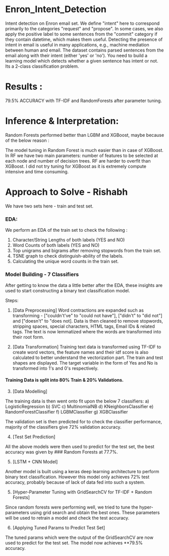 # Enron_Intent_Detection
Intent detection on Enron email set. We define "intent" here to correspond primarily to the categories "request" and "propose". In some cases, we also apply the positive label to some sentences from the "commit" category if they contain datetime, which makes them useful. Detecting the presence of intent in email is useful in many applications, e.g., machine mediation between human and email. The dataset contains parsed sentences from the email along with their intent (either 'yes' or 'no'). You need to build a learning model which detects whether a given sentence has intent or not. Its a 2-class classification problem.

# Results :

79.5% ACCURACY with TF-IDF and RandomForests after parameter tuning.

# Inference & Interpretation:


Random Forests performed better than LGBM and XGBoost, maybe because of the below reason : 

The model tuning in Random Forest is much easier than in case of XGBoost. In RF we have two main parameters: number of features to be selected at each node and number of decision trees. RF are harder to overfit than XGBoost. I did not try tuning for XGBoost as it is extremely compute intensive and time consuming.


# Approach to Solve - Rishabh

We have two sets here - train and test set.

### EDA:
We perform an EDA of the train set to check the following :
1) Character/String Lengths of both labels (YES and NO)
2) Word Counts of both labels (YES and NO)
3) Top unigrams and bigrams after removing stopwords from the train set.
4) TSNE graph to check distinguish-ability of the labels.
5) Calculating the unique word counts in the train set.


### Model Building - 7 Classifiers

After getting to know the data a little better after the EDA, these insights are used to start constructing a  binary text classification model.

Steps:
1) [Data Preprocessing] 
Word contractions are expanded such as transforming -   ["couldn't've" to "could not have"], ["didn't" to "did not"] and ["doesn't" to "does not]. Data is then cleaned to remove stopwords, stripping spaces, special characters, HTML tags, Email IDs & related tags.
The text is now lemmatized where the words are transformed into their root form.

2) [Data Transformation]
Training text data is transformed using TF-IDF to create word vectors, the feature names and their idf score is also calculated to better understand the vectorization part. The train and test shapes are displayed. The target variable in the form of Yes and No is transformed into 1's and 0's respectively.

#### Training Data is split into 80% Train & 20% Validations.

3) [Data Modelling]

The training data is then went onto fit upon the below 7 classifiers:
a) LogisticRegression
b) SVC
c) MultinomialNB
d) KNeighborsClassifier 
e) RandomForestClassifier
f) LGBMClassifier
g) XGBClassifier

The validation set is then predicted for to check the classifier performance, majority of the classifiers give 72% validation accuracy.

4) [Test Set Prediction]

All the above models were then used to predict for the test set, the best accuracy was given by ### Random Forests at 77.7%.

5) [LSTM + CNN Model]

Another model is built using a keras deep learning architecture to perform binary text classification. However this model only achieves 72% test accuracy, probably because of lack of data fed into such a system.

5) [Hyper-Parameter Tuning with GridSearchCV for TF-IDF + Random Forests]

Since random forests were performing well, we tried to tune the hyper-parameters using grid search and obtain the best ones. These parameters will be used to retrain a model and check the test accuracy.

6) [Applying Tuned Params to Predict Test Set]

The tuned params which were the output of the GridSearchCV are now used to predict for the test set. The model now achieves 
**79.5% accuracy.






